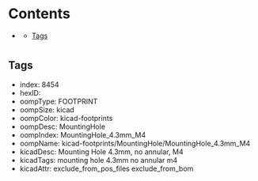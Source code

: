 



Contents
========

* [](#)
	* [Tags](#tags)

# 

## Tags

- index: 8454
- hexID: 
- oompType: FOOTPRINT
- oompSize: kicad
- oompColor: kicad-footprints
- oompDesc: MountingHole
- oompIndex: MountingHole_4.3mm_M4
- oompName: kicad-footprints/MountingHole/MountingHole_4.3mm_M4
- kicadDesc: Mounting Hole 4.3mm, no annular, M4
- kicadTags: mounting hole 4.3mm no annular m4
- kicadAttr: exclude_from_pos_files exclude_from_bom
